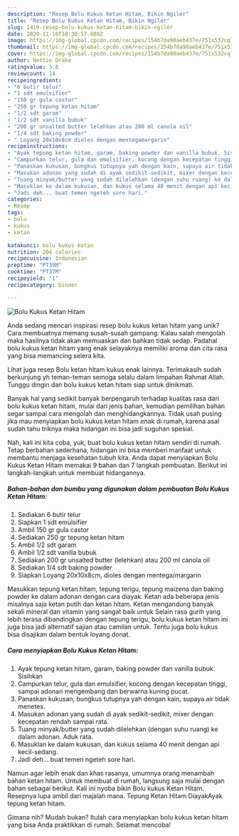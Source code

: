 ```yaml
---
description: "Resep Bolu Kukus Ketan Hitam, Bikin Ngiler"
title: "Resep Bolu Kukus Ketan Hitam, Bikin Ngiler"
slug: 1419-resep-bolu-kukus-ketan-hitam-bikin-ngiler
date: 2020-11-16T18:30:57.689Z
image: https://img-global.cpcdn.com/recipes/154b7da90aeb437e/751x532cq70/bolu-kukus-ketan-hitam-foto-resep-utama.jpg
thumbnail: https://img-global.cpcdn.com/recipes/154b7da90aeb437e/751x532cq70/bolu-kukus-ketan-hitam-foto-resep-utama.jpg
cover: https://img-global.cpcdn.com/recipes/154b7da90aeb437e/751x532cq70/bolu-kukus-ketan-hitam-foto-resep-utama.jpg
author: Nettie Drake
ratingvalue: 3.8
reviewcount: 14
recipeingredient:
- "6 butir telur"
- "1 sdt emulsifier"
- "150 gr gula castor"
- "250 gr tepung ketan hitam"
- "1/2 sdt garam"
- "1/2 sdt vanilla bubuk"
- "200 gr unsalted butter lelehkan atau 200 ml canola oil"
- "1/4 sdt baking powder"
- " Loyang 20x10x8cm dioles dengan mentegamargarin"
recipeinstructions:
- "Ayak tepung ketan hitam, garam, baking powder dan vanilla bubuk. Sisihkan"
- "Campurkan telur, gula dan emulsifier, kocong dengan kecepatan tinggi, sampai adonan mengembang dan berwarna kuning pucat."
- "Panaskan kukusan, bungkus tutupnya yah dengan kain, supaya air tidak menetes."
- "Masukan adonan yang sudah di ayak sedikit-sedikit, mixer dengan kecepatan rendah sampai rata."
- "Tuang minyak/butter yang sudah dilelehkan (dengan suhu ruang) ke dalam adonan. Aduk rata."
- "Masuklan ke dalam kukusan, dan kukus selama 40 menit dengan api kecil-sedang."
- "Jadi deh... buat temen ngeteh sore hari."
categories:
- Resep
tags:
- bolu
- kukus
- ketan

katakunci: bolu kukus ketan 
nutrition: 204 calories
recipecuisine: Indonesian
preptime: "PT39M"
cooktime: "PT37M"
recipeyield: "1"
recipecategory: Dinner

---
```



![Bolu Kukus Ketan Hitam](https://img-global.cpcdn.com/recipes/154b7da90aeb437e/751x532cq70/bolu-kukus-ketan-hitam-foto-resep-utama.jpg)

Anda sedang mencari inspirasi resep bolu kukus ketan hitam yang unik? Cara membuatnya memang susah-susah gampang. Kalau salah mengolah maka hasilnya tidak akan memuaskan dan bahkan tidak sedap. Padahal bolu kukus ketan hitam yang enak selayaknya memiliki aroma dan cita rasa yang bisa memancing selera kita.

Lihat juga resep Bolu ketan hitam kukus enak lainnya. Terimakasih sudah berkunjung yh teman-teman semoga selalu dalam limpahan Rahmat Allah. Tunggu dingin dan bolu kukus ketan hitam siap untuk dinikmati.

Banyak hal yang sedikit banyak berpengaruh terhadap kualitas rasa dari bolu kukus ketan hitam, mulai dari jenis bahan, kemudian pemilihan bahan segar sampai cara mengolah dan menghidangkannya. Tidak usah pusing jika mau menyiapkan bolu kukus ketan hitam enak di rumah, karena asal sudah tahu triknya maka hidangan ini bisa jadi suguhan spesial.


Nah, kali ini kita coba, yuk, buat bolu kukus ketan hitam sendiri di rumah. Tetap berbahan sederhana, hidangan ini bisa memberi manfaat untuk membantu menjaga kesehatan tubuh kita. Anda dapat menyiapkan Bolu Kukus Ketan Hitam memakai 9 bahan dan 7 langkah pembuatan. Berikut ini langkah-langkah untuk membuat hidangannya.

<!--inarticleads1-->

##### Bahan-bahan dan bumbu yang digunakan dalam pembuatan Bolu Kukus Ketan Hitam:

1. Sediakan 6 butir telur
1. Siapkan 1 sdt emulsifier
1. Ambil 150 gr gula castor
1. Sediakan 250 gr tepung ketan hitam
1. Ambil 1/2 sdt garam
1. Ambil 1/2 sdt vanilla bubuk
1. Sediakan 200 gr unsalted butter (lelehkan) atau 200 ml canola oil
1. Sediakan 1/4 sdt baking powder
1. Siapkan  Loyang 20x10x8cm, dioles dengan mentega/margarin


Masukkan tepung ketan hitam, tepung terigu, tepung maizena dan baking powder ke dalam adonan dengan cara diayak. Ketan ada beberapa jenis misalnya saja ketan putih dan ketan hitam. Ketan mengandung banyak sekali mineral dan vitamin yang sangat baik untuk Selain rasa gurih yang lebih terasa dibandingkan dengan tepung terigu, bolu kukus ketan hitam ini juga bisa jadi alternatif sajian atau camilan untuk. Tentu juga bolu kukus bisa disajikan dalam bentuk loyang donat. 

<!--inarticleads2-->

##### Cara menyiapkan Bolu Kukus Ketan Hitam:

1. Ayak tepung ketan hitam, garam, baking powder dan vanilla bubuk. Sisihkan
1. Campurkan telur, gula dan emulsifier, kocong dengan kecepatan tinggi, sampai adonan mengembang dan berwarna kuning pucat.
1. Panaskan kukusan, bungkus tutupnya yah dengan kain, supaya air tidak menetes.
1. Masukan adonan yang sudah di ayak sedikit-sedikit, mixer dengan kecepatan rendah sampai rata.
1. Tuang minyak/butter yang sudah dilelehkan (dengan suhu ruang) ke dalam adonan. Aduk rata.
1. Masuklan ke dalam kukusan, dan kukus selama 40 menit dengan api kecil-sedang.
1. Jadi deh... buat temen ngeteh sore hari.


Namun agar lebih enak dan khas rasanya, umumnya orang menambah bahan ketan hitam. Untuk membuat di rumah, langsung saja mulai dengan bahan sebagai berikut. Kali ini nyoba bikin Bolu kukus Ketan Hitam. Resepnya lupa ambil dari majalah mana. Tepung Ketan Hitam DiayakAyak tepung ketan hitam. 

Gimana nih? Mudah bukan? Itulah cara menyiapkan bolu kukus ketan hitam yang bisa Anda praktikkan di rumah. Selamat mencoba!
